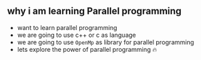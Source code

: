 ## why i am learning Parallel programming

- want to learn parallel programming
- we are going to use c++ or c as language
- we are going to use `OpenMp` as library for parallel programming
- lets explore the power of parallel programming 🔥
